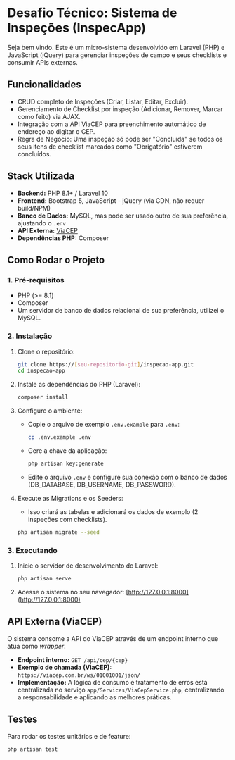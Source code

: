 # Desafio Técnico: Sistema de Inspeções (InspecApp)

Seja bem vindo. Este é um micro-sistema desenvolvido em Laravel (PHP) e JavaScript (jQuery) para gerenciar inspeções de campo e seus checklists e consumir APIs externas.

## Funcionalidades

* CRUD completo de Inspeções (Criar, Listar, Editar, Excluir).
* Gerenciamento de Checklist por inspeção (Adicionar, Remover, Marcar como feito) via AJAX.
* Integração com a API ViaCEP para preenchimento automático de endereço ao digitar o CEP.
* Regra de Negócio: Uma inspeção só pode ser "Concluída" se todos os seus itens de checklist marcados como "Obrigatório" estiverem concluídos.

## Stack Utilizada

* **Backend:** PHP 8.1+ / Laravel 10
* **Frontend:** Bootstrap 5, JavaScript - jQuery (via CDN, não requer build/NPM)
* **Banco de Dados:** MySQL, mas pode ser usado outro de sua preferência, ajustando o `.env`
* **API Externa:** [ViaCEP](https://viacep.com.br/)
* **Dependências PHP:** Composer


## Como Rodar o Projeto

### 1. Pré-requisitos

* PHP (>= 8.1)
* Composer
* Um servidor de banco de dados relacional de sua preferência, utilizei o MySQL.

### 2. Instalação

1.  Clone o repositório:
    ```bash
    git clone https://[seu-repositorio-git]/inspecao-app.git
    cd inspecao-app
    ```

2.  Instale as dependências do PHP (Laravel):
    ```bash
    composer install
    ```

3.  Configure o ambiente:
    * Copie o arquivo de exemplo `.env.example` para `.env`:
        ```bash
        cp .env.example .env
        ```
    * Gere a chave da aplicação:
        ```bash
        php artisan key:generate
        ```
    * Edite o arquivo `.env` e configure sua conexão com o banco de dados (DB_DATABASE, DB_USERNAME, DB_PASSWORD).

4.  Execute as Migrations e os Seeders:
    * Isso criará as tabelas e adicionará os dados de exemplo (2 inspeções com checklists).
    ```bash
    php artisan migrate --seed
    ```

### 3. Executando

1.  Inicie o servidor de desenvolvimento do Laravel:
    ```bash
    php artisan serve
    ```

2.  Acesse o sistema no seu navegador:
    [http://127.0.0.1:8000](http://127.0.0.1:8000)

## API Externa (ViaCEP)

O sistema consome a API do ViaCEP através de um endpoint interno que atua como *wrapper*.

* **Endpoint interno:** `GET /api/cep/{cep}`
* **Exemplo de chamada (ViaCEP):** `https://viacep.com.br/ws/01001001/json/`
* **Implementação:** A lógica de consumo e tratamento de erros está centralizada no serviço `app/Services/ViaCepService.php`, centralizando a responsabilidade e aplicando as melhores práticas.

## Testes

Para rodar os testes unitários e de feature:

```bash
php artisan test